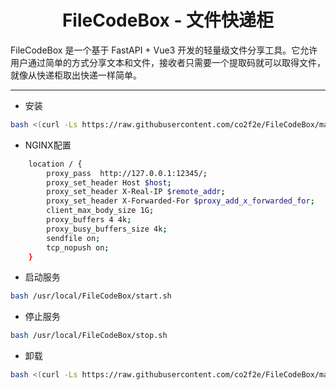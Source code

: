 <h1 align="center">
  FileCodeBox - 文件快递柜
</h1>
FileCodeBox 是一个基于 FastAPI + Vue3 开发的轻量级文件分享工具。它允许用户通过简单的方式分享文本和文件，接收者只需要一个提取码就可以取得文件，就像从快递柜取出快递一样简单。

<hr>

* 安装
```bash
bash <(curl -Ls https://raw.githubusercontent.com/co2f2e/FileCodeBox/main/bash/install.sh)
```

* NGINX配置
```bash
    location / {
        proxy_pass  http://127.0.0.1:12345/;
        proxy_set_header Host $host;
        proxy_set_header X-Real-IP $remote_addr;
        proxy_set_header X-Forwarded-For $proxy_add_x_forwarded_for;
        client_max_body_size 1G; 
        proxy_buffers 4 4k; 
        proxy_busy_buffers_size 4k; 
        sendfile on;
        tcp_nopush on; 
    }
```

* 启动服务
```bash
bash /usr/local/FileCodeBox/start.sh
```

* 停止服务
```bash
bash /usr/local/FileCodeBox/stop.sh
```

* 卸载
```bash
bash <(curl -Ls https://raw.githubusercontent.com/co2f2e/FileCodeBox/main/bash/uninstall.sh)
``` 

